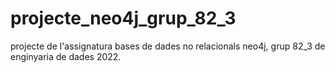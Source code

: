 # projecte_neo4j_grup_82_3
projecte de l'assignatura bases de dades no relacionals neo4j, grup 82_3 de enginyaria de dades 2022.
